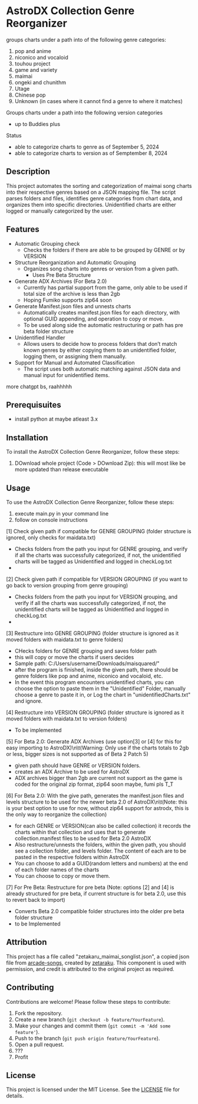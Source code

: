 # AstroDX Collection Genre Reorganizer

groups charts under a path into of the following genre categories:

1. pop and anime
2. niconico and vocaloid
3. touhou project
4. game and variety
5. maimai
6. ongeki and chunithm
7. Utage
8. Chinese pop
9. Unknown (in cases where it cannot find a genre to where it matches)

Groups charts under a path into the following version categories
 - up to Buddies plus

Status
 - able to categorize charts to genre as of September 5, 2024
 - able to categorize charts to version as of Semptember 8, 2024

## Description

This project automates the sorting and categorization of maimai song charts into their respective genres based on a JSON mapping file. The script parses folders and files, identifies genre categories from chart data, and organizes them into specific directories. Unidentified charts are either logged or manually categorized by the user.

## Features
- Automatic Grouping check
  - Checks the folders if there are able to be grouped by GENRE or by VERSION
- Structure Reorganization and Automatic Grouping
  - Organizes song charts into genres or version from a given path.
    - Uses Pre Beta Structure
- Generate ADX Archives (For Beta 2.0)
  - Currently has partial support from the game, only able to be used if total size of the archive is less than 2gb
  - Hoping Fumiko supports zip64 soon
- Generate Manifest.json files and unnests charts
  - Automatically creates manifest.json files for each directory, with optional GUID appending, and operation to copy or move.
  - To be used along side the automatic restructuring or path has pre beta folder structure
- Unidentified Handler
  - Allows users to decide how to process folders that don’t match known genres by either copying them to an unidentified folder, logging them, or assigning them manually.
- Support for Manual and Automated Classification
  - The script uses both automatic matching against JSON data and manual input for unidentified items.

more chatgpt bs, raahhhhh

## Prerequisuites

- install python at maybe atleast 3.x

## Installation

To install the AstroDX Collection Genre Reorganizer, follow these steps:

1. DOwnload whole project (Code > DOwnload Zip): this will most like be more updated than release executable 

## Usage

To use the AstroDX Collection Genre Reorganizer, follow these steps:

1. execute main.py in your command line
2. follow on console instructions

[1] Check given path if compatible for GENRE GROUPING (folder structure is ignored, only checks for maidata.txt)
 - Checks folders from the path you input for GENRE grouping, and verify if all the charts was successfully categorized, if not, the unidentified charts will be tagged as Unidentified and logged in checkLog.txt
 - 
[2] Check given path if compatible for VERSION GROUPING (if you want to go back to version grouping from genre grouping)
 - Checks folders from the path you input for VERSION grouping, and verify if all the charts was successfully categorized, if not, the unidentified charts will be tagged as Unidentified and logged in checkLog.txt
 - 
[3] Restructure into GENRE GROUPING (folder structure is ignored as it moved folders with maidata.txt to genre folders)
 - CHecks folders for GENRE grouping and saves folder path
 - this will copy or move the charts if users decides
 - Sample path: C:/Users/username/Downloads/maisquared/"
 - after the program is finished, inside the given path, there should be genre folders like pop and anime, niconico and vocaloid, etc.
 - In the event this program encounters unidentified charts, you can choose the option to paste them in the "Unidentified" Folder, manually choose a genre to paste it in, or Log the chart in "unidentifiedCharts.txt" and ignore.

[4] Restructure into VERSION GROUPING (folder structure is ignored as it moved folders with maidata.txt to version folders)
 - To be implemented

[5] For Beta 2.0: Generate ADX Archives (use option[3] or [4] for this for easy importing to AstroDX)\n\t(Warning: Only use if the charts totals to 2gb or less, bigger sizes is not supported as of Beta 2 Patch 5)
- given path should have GENRE or VERSION folders.
- creates an ADX Archive to be used for AstroDX
- ADX archives bigger than 2gb are current not support as the game is coded for the original zip format, zip64 soon maybe, fumi pls T_T

[6] For Beta 2.0: With the give path, generates the manifest.json files and levels structure to be used for the newer beta 2.0 of AstroDX\n\t(Note: this is your best option to use for now, without zip64 support for astrodx, this is the only way to reorganize the collection)
 - for each GENRE or VERSION(can also be called collection) it records the charts within that collection and uses that to generate collection.manifest files to be used for Beta 2.0 AstroDX
 - Also restructure/unnests the folders, within the given path, you should see a collection folder, and levels folder. The content of each are to be pasted in the respective folders within AstroDX
 - You can choose to add a GUID(random letters and numbers) at the end of each folder names of the charts
 - You can choose to copy or move them.

[7] For Pre Beta: Restructure for pre beta (Note: options [2] and [4] is already structured for pre beta, if current structure is for beta 2.0, use this to revert back to import)
 - Converts Beta 2.0 compatible folder structures into the older pre beta folder structure
 - to be Implemented

## Attribution

This project has a file called "zetakaru_maimai_songlist.json", a copied json file from [arcade-songs](https://github.com/zetaraku/arcade-songs), created by [zetaraku](https://github.com/zetaraku). This component is used with permission, and credit is attributed to the original project as required.

## Contributing

Contributions are welcome! Please follow these steps to contribute:

1. Fork the repository.
2. Create a new branch (`git checkout -b feature/YourFeature`).
3. Make your changes and commit them (`git commit -m 'Add some feature'`).
4. Push to the branch (`git push origin feature/YourFeature`).
5. Open a pull request.
6. ???
7. Profit

## License

This project is licensed under the MIT License. See the [LICENSE](LICENSE) file for details.
